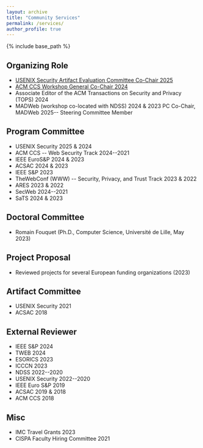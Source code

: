```yaml
---
layout: archive
title: "Community Services"
permalink: /services/
author_profile: true
---
```


{% include base_path %}


## Organizing Role

* [USENIX Security Artifact Evaluation Committee Co-Chair 2025](https://www.usenix.org/conference/usenixsecurity25\#organizers)
* [ACM CCS Workshop General Co-Chair 2024](https://www.sigsac.org/ccs/CCS2024/organization/organizing-committee.html)
* Associate Editor of the ACM Transactions on Security and Privacy (TOPS) 2024
* MADWeb (workshop co-located with NDSS) 2024 & 2023 PC Co-Chair, MADWeb 2025-- Steering Committee Member


## Program Committee

* USENIX Security 2025 & 2024
* ACM CCS -- Web Security Track 2024--2021
* IEEE EuroS&P 2024 & 2023
* ACSAC 2024 & 2023
* IEEE S&P 2023
* TheWebConf (WWW) -- Security, Privacy, and Trust Track 2023 & 2022
* ARES 2023 & 2022
* SecWeb 2024--2021
* SaTS 2024 & 2023


## Doctoral Committee

* Romain Fouquet (Ph.D., Computer Science, Université de Lille, May 2023)


## Project Proposal

* Reviewed projects for several European funding organizations (2023)


## Artifact Committee

* USENIX Security 2021
* ACSAC 2018


## External Reviewer

* IEEE S&P 2024
* TWEB 2024
* ESORICS 2023
* ICCCN 2023
* NDSS 2022--2020
* USENIX Security 2022--2020
* IEEE Euro S&P 2019
* ACSAC 2019 & 2018
* ACM CCS 2018


## Misc

* IMC Travel Grants 2023
* CISPA Faculty Hiring Committee 2021
